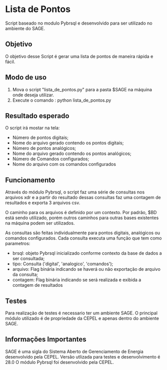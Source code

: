 # Lista de Pontos

Script baseado no modulo Pybrsql e desenvolvido para ser utilizado no ambiente do SAGE.


## Objetivo

O objetivo desse Script é gerar uma lista de pontos de maneira rápida e fácil.


## Modo de uso

1. Mova o script "lista_de_pontos.py" para a pasta $SAGE na máquina onde deseja utilizar.
2. Execute o comando : python lista_de_pontos.py


## Resultado esperado

O script irá mostar na tela:
- Número de pontos digitais;
- Nome do arquivo gerado contendo os pontos digitais;
- Número de pontos analógicos;
- Nome do arquivo gerado contendo os pontos analógicos;
- Número de Comandos configurados;
- Nome do arquivo com os comandos configurados


## Funcionamento

Através do módulo Pybrsql, o script faz uma série de consultas nos arquivos xdr e 
a partir do resultado dessas consultas faz uma contagem de resultados e exporta 3 arquivos csv.

O caminho para os arquivos é definido por um contexto. Por padrão, $BD está sendo utilizado, porém
outros caminhos para outras bases existentes na máquina podem ser utilizados.

As consultas são feitas individualmente para pontos digitais, analógicos ou comandos configurados.
Cada consulta executa uma função que tem como parametros:
- brsql: objeto Pybrsql inicializado conforme contexto da base de dados a ser consultada;
- tipo: Consulta ('digital', 'analogico', 'comandos');
- arquivo: Flag binária indicando se haverá ou não exportação de arquivo da consulta;
- contagem: Flag binária indicando se será realizada e exibida a contagem de resultados


## Testes

Para realização de testes é necessario ter um ambiente SAGE. 
O principal módulo utilizado é de propriedade da CEPEL e apenas dentro do ambiente SAGE.


## Informações Importantes

SAGE é uma sigla do Sistema Aberto de Gerenciamento de Energia desenvolvido pela CEPEL.
Versão utlizada para testes e desenvolvimento é 28.0
O módulo Pybrsql foi desenvolvido pela CEPEL.
